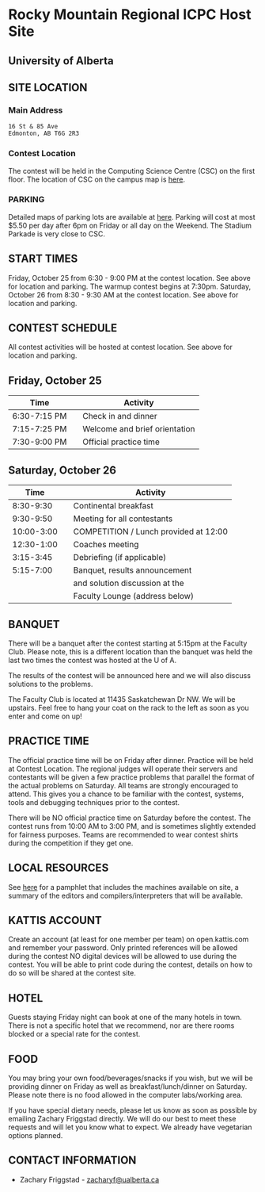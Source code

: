 # Rocky Mountain Regional ICPC Host Site

## University of Alberta

## SITE LOCATION

### Main Address

```
16 St & 85 Ave
Edmonton, AB T6G 2R3
```

### Contest Location

The contest will be held in the Computing Science Centre (CSC) on the first floor. The location of CSC on the campus map is [here](https://www.ualberta.ca/maps?l=53.526927,-113.52725900000002&z=17&campus=north_campus&b=csc).

### PARKING

Detailed maps of parking lots are available at [here](https://www.ualberta.ca/parking-services). Parking will cost at most $5.50 per day after 6pm on Friday or all day on the Weekend. The Stadium Parkade is very close to CSC.

## START TIMES

Friday, October 25 from 6:30 - 9:00 PM at the contest location. See above for location and parking. The warmup contest begins at 7:30pm.
Saturday, October 26 from 8:30 - 9:30 AM at the contest location. See above for location and parking.

## CONTEST SCHEDULE

All contest activities will be hosted at contest location. See above for location and parking.

## Friday, October 25

| Time         |     | Activity                      |
| ------------ | --- | ----------------------------- |
| 6:30-7:15 PM |     | Check in and dinner           |
| 7:15-7:25 PM |     | Welcome and brief orientation |
| 7:30-9:00 PM |     | Official practice time        |

## Saturday, October 26

| Time       |     | Activity                              |
| ---------- | --- | ------------------------------------- |
| 8:30-9:30  |     | Continental breakfast                 |
| 9:30-9:50  |     | Meeting for all contestants           |
| 10:00-3:00 |     | COMPETITION / Lunch provided at 12:00 |
| 12:30-1:00 |     | Coaches meeting                       |
| 3:15-3:45  |     | Debriefing (if applicable)            |
| 5:15-7:00  |     | Banquet, results announcement         |
|            |     |   and solution discussion at the      |
|            |     |   Faculty Lounge (address below)      |

## BANQUET

There will be a banquet after the contest starting at 5:15pm at the Faculty Club. Please note, this is a different location than the banquet was held the last two times the contest was hosted at the U of A.

The results of the contest will be announced here and we will also discuss solutions to the problems.

The Faculty Club is located at 11435 Saskatchewan Dr NW. We will be upstairs. Feel free to hang your coat on the rack to the left as soon as you enter and come on up!

## PRACTICE TIME

The official practice time will be on Friday after dinner. Practice will be held at Contest Location. The regional judges will operate their servers and contestants will be given a few practice problems that parallel the format of the actual problems on Saturday. All teams are strongly encouraged to attend. This gives you a chance to be familiar with the contest, systems, tools and debugging techniques prior to the contest.

There will be NO official practice time on Saturday before the contest.
The contest runs from 10:00 AM to 3:00 PM, and is sometimes slightly extended for fairness purposes. Teams are recommended to wear contest shirts during the competition if they get one.

## LOCAL RESOURCES

See [here](https://webdocs.cs.ualberta.ca/~contest/RMRC2019/regional.pdf) for a pamphlet that includes the machines available on site, a summary of the editors and compilers/interpreters that will be available.


## KATTIS ACCOUNT

Create an account (at least for one member per team) on open.kattis.com and remember your password.
Only printed references will be allowed during the contest
NO digital devices will be allowed to use during the contest.
You will be able to print code during the contest, details on how to do so will be shared at the contest site.

## HOTEL

Guests staying Friday night can book at one of the many hotels in town. There is not a specific hotel that we recommend, nor are there rooms blocked or a special rate for the contest.

## FOOD

You may bring your own food/beverages/snacks if you wish, but we will be providing dinner on Friday as well as breakfast/lunch/dinner on Saturday. Please note there is no food allowed in the computer labs/working area.

If you have special dietary needs, please let us know as soon as possible by emailing Zachary Friggstad directly. We will do our best to meet these requests and will let you know what to expect. We already have vegetarian options planned.

## CONTACT INFORMATION

-   Zachary Friggstad - [zacharyf@ualberta.ca](mailto:zacharyf@ualberta.ca)
